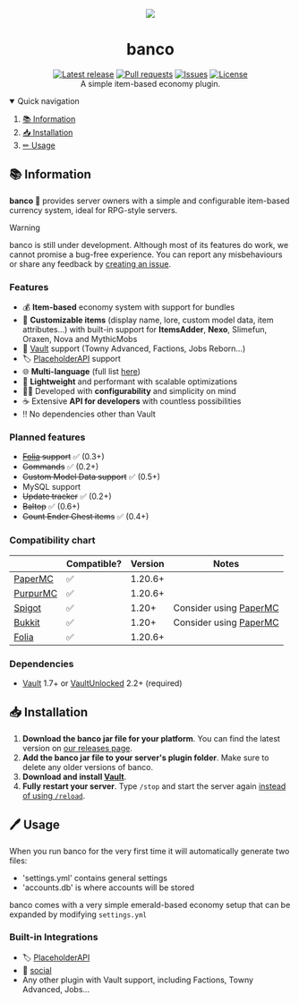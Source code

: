 <div align="center">
  <p>
    <img src="https://cdn.modrinth.com/data/OA8LKtim/5ea92cfbacd6ab8f4a0e546d1589f0f95617d19b.webp">
    <h1>banco</h1>
    <a href="https://github.com/myth-MC/banco/releases/latest"><img src="https://img.shields.io/github/v/release/myth-MC/banco" alt="Latest release" /></a>
    <a href="https://github.com/myth-MC/banco/pulls"><img src="https://img.shields.io/github/issues-pr/myth-MC/banco" alt="Pull requests" /></a>
    <a href="https://github.com/myth-MC/banco/issues"><img src="https://img.shields.io/github/issues/myth-MC/banco" alt="Issues" /></a>
    <a href="https://github.com/myth-MC/banco/blob/main/LICENSE"><img src="https://img.shields.io/badge/license-GPL--3.0-blue.svg" alt="License" /></a>
    <br>
    A simple item-based economy plugin.
  </p>
</div>

<details open="open">
  <summary>Quick navigation</summary>
  <ol>
    <li>
      <a href="#information">📚 Information</a>
    </li>
    <li>
      <a href="#installation">📥 Installation</a>
    </li>
    <li>
      <a href="#usage">✏ Usage</a>
    </li>
  </ol>
</details>

<div id="information"></div>

## 📚 Information

**banco 🏦** provides server owners with a simple and configurable item-based currency system, ideal for RPG-style servers.

>[!WARNING]
> banco is still under development. Although most of its features do work, we cannot promise a bug-free experience. You can report any misbehaviours or share any feedback by [creating an issue](https://github.com/myth-MC/banco/issues). 

### Features

* 💰 **Item-based** economy system with support for bundles
* 💭 **Customizable items** (display name, lore, custom model data, item attributes...) with built-in support for **ItemsAdder**, **Nexo**, Slimefun, Oraxen, Nova and MythicMobs
* 🤝 [Vault](https://www.spigotmc.org/resources/vault.34315/) support (Towny Advanced, Factions, Jobs Reborn...)
* 🏷️ [PlaceholderAPI](https://www.spigotmc.org/resources/placeholderapi.6245/) support
* 🌐 **Multi-language** (full list [here](https://docs.mythmc.ovh/banco/administration/translations))
* 🍃 **Lightweight** and performant with scalable optimizations
* 😮‍💨 Developed with **configurability** and simplicity on mind
* ☕️ Extensive **API for developers** with countless possibilities
* ‼️ No dependencies other than Vault

### Planned features

* ~~[Folia](https://papermc.io/software/folia) support~~ ✅ (0.3+)
* ~~Commands~~ ✅ (0.2+)
* ~~Custom Model Data support~~ ✅ (0.5+)
* MySQL support
* ~~Update tracker~~ ✅ (0.2+)
* ~~Baltop~~ ✅ (0.6+)
* ~~Count Ender Chest items~~ ✅ (0.4+)

### Compatibility chart

|                                                         | Compatible? | Version | Notes                                        |
|---------------------------------------------------------|-------------|---------|----------------------------------------------|
| [PaperMC](https://papermc.io/)                          | ✅          | 1.20.6+ |                                              |
| [PurpurMC](https://purpurmc.org/)                       | ✅          | 1.20.6+ |                                              |
| [Spigot](https://www.spigotmc.org)                      | ✅          | 1.20+   | Consider using [PaperMC](https://papermc.io) |
| [Bukkit](https://bukkit.org)                            | ✅          | 1.20+   | Consider using [PaperMC](https://papermc.io) |
| [Folia](https://papermc.io/software/folia)              | ✅          | 1.20.6+ |                                              |

### Dependencies

* [Vault](https://www.spigotmc.org/resources/vault.34315/) 1.7+ or [VaultUnlocked](https://www.spigotmc.org/resources/vaultunlocked.117277/) 2.2+ (required)

<div id="installation"></div>

## 📥 Installation

1. **Download the banco jar file for your platform**. You can find the latest version on [our releases page](https://github.com/myth-MC/banco/releases).
2. **Add the banco jar file to your server's plugin folder**. Make sure to delete any older versions of banco.
3. **Download and install [Vault](https://www.spigotmc.org/resources/vault.34315/)**.
4. **Fully restart your server**. Type `/stop` and start the server again [instead of using `/reload`](https://madelinemiller.dev/blog/problem-with-reload/).

<div id="usage"></div>

## 🖊️ Usage

When you run banco for the very first time it will automatically generate two files:
* 'settings.yml' contains general settings
* 'accounts.db' is where accounts will be stored

banco comes with a very simple emerald-based economy setup that can be expanded by modifying `settings.yml`

### Built-in Integrations

* 🏷️ [PlaceholderAPI](https://www.spigotmc.org/resources/placeholderapi.6245/)
* 🐣 [social](https://github.com/myth-MC/social)
* Any other plugin with Vault support, including Factions, Towny Advanced, Jobs...

